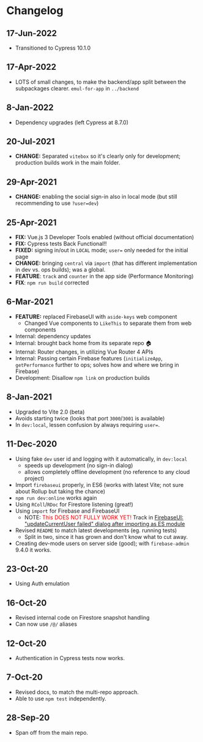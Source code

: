 # Changelog

<!-- Editor's note
Release dates are marked; 'latest' shows WIP window.
-->

## 17-Jun-2022

- Transitioned to Cypress 10.1.0

## 17-Apr-2022

- LOTS of small changes, to make the backend/app split between the subpackages clearer. `emul-for-app` in `../backend`

## 8-Jan-2022

- Dependency upgrades (left Cypress at 8.7.0)

## 20-Jul-2021

- **CHANGE:** Separated `vitebox` so it's clearly only for development; production builds work in the main folder.

## 29-Apr-2021

- **CHANGE:** enabling the social sign-in also in local mode (but still recommending to use `?user=dev`)

## 25-Apr-2021

- **FIX:** Vue.js 3 Developer Tools enabled (without official documentation)
- **FIX:** Cypress tests Back Functional!!
- **FIXED:** signing in/out in `LOCAL` mode; `user=` only needed for the initial page
- **CHANGE:** bringing `central` via `import` (that has different implementation in dev vs. ops builds); was a global.
- **FEATURE**: `track` and `counter` in the app side (Performance Monitoring)
- **FIX**: `npm run build` corrected

## 6-Mar-2021

- **FEATURE:** replaced FirebaseUI with `aside-keys` web component
  - Changed Vue components to `LikeThis` to separate them from web components
- Internal: dependency updates
- Internal: brought back home from its separate repo 🏠
- Internal: Router changes, in utilizing Vue Router 4 APIs
- Internal: Passing certain Firebase features (`initializeApp`, `getPerformance` further to ops; solves how and where we bring in Firebase)
- Development: Disallow `npm link` on production builds

## 8-Jan-2021

- Upgraded to Vite 2.0 (beta)
- Avoids starting twice (looks that port `3000`/`3001` is available)
- In `dev:local`, lessen confusion by always requiring `user=`.

## 11-Dec-2020

- Using fake `dev` user id and logging with it automatically, in `dev:local`
  - speeds up development (no sign-in dialog)
  - allows completely offline development (no reference to any cloud project)
- Import `firebaseui` properly, in ES6 (works with latest Vite; not sure about Rollup but taking the chance)
- `npm run dev:online` works again
- Using `RColl`/`RDoc` for Firestore listening (great!)
- Using `import` for Firebase and FirebaseUI
  - NOTE: <font color=red>This DOES NOT FULLY WORK YET!</font> Track in [FirebaseUI: "updateCurrentUser failed" dialog after importing as ES module](https://github.com/akauppi/GroundLevel-es-firebase-app/issues/1)
- Revised `README` to match latest developments (eg. running tests)
  - Split in two, since it has grown and don't know what to cut away.
- Creating dev-mode users on server side (good); with `firebase-admin` 9.4.0 it works.

## 23-Oct-20

- Using Auth emulation

## 16-Oct-20

- Revised internal code on Firestore snapshot handling
- Can now use `/@/` aliases

## 12-Oct-20

- Authentication in Cypress tests now works.

## 7-Oct-20

- Revised docs, to match the multi-repo approach.
- Able to use `npm test` independently.

## 28-Sep-20

- Span off from the main repo.
